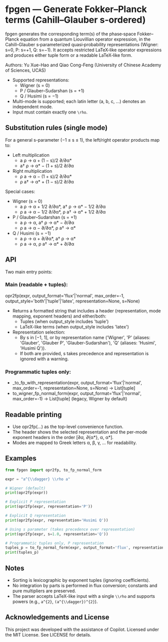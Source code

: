 # fpgen — Generate Fokker–Planck terms (Cahill–Glauber s‑ordered)

fpgen generates the corresponding term(s) of the phase‑space Fokker–Planck equation from a quantum Liouvillian operator expression, in the Cahill–Glauber s‑parameterized quasi‑probability representations (Wigner: s=0, P: s=+1, Q: s=−1). It accepts restricted LaTeX‑like operator expressions and produces either tuple form or a readable LaTeX‑like form.

Authors: Yu Xue-Hao and Qiao Cong-Feng (University of Chinese Academy of Sciences, UCAS)

- Supported representations:
  - Wigner (s = 0)
  - P / Glauber–Sudarshan (s = +1)
  - Q / Husimi (s = −1)
- Multi-mode is supported; each latin letter (a, b, c, ...) denotes an independent mode.
- Input must contain exactly one `\rho`.

## Substitution rules (single mode)

For a general s-parameter (−1 ≤ s ≤ 1), the left/right operator products map to:

- Left multiplication
  - a ρ → α + (1 − s)/2 ∂/∂α*
  - a† ρ → α* − (1 + s)/2 ∂/∂α
- Right multiplication
  - ρ a → α − (1 + s)/2 ∂/∂α*
  - ρ a† → α* + (1 − s)/2 ∂/∂α

Special cases:
- Wigner (s = 0)
  - a ρ → α + 1/2 ∂/∂α*,  a† ρ → α* − 1/2 ∂/∂α
  - ρ a → α − 1/2 ∂/∂α*,  ρ a† → α* + 1/2 ∂/∂α
- P / Glauber–Sudarshan (s = +1)
  - a ρ → α,               a† ρ → α* − ∂/∂α
  - ρ a → α − ∂/∂α*,       ρ a† → α*
- Q / Husimi (s = −1)
  - a ρ → α + ∂/∂α*,       a† ρ → α*
  - ρ a → α,               ρ a† → α* + ∂/∂α

## API

Two main entry points:

### Main (readable + tuples):
opr2fp(expr, output_format='flux'|'normal', max_order=-1, output_style='both'|'tuple'|'latex', representation=None, s=None)

- Returns a formatted string that includes a header (representation, mode mapping, exponent headers) and either/both:
  - Tuples (when output_style includes 'tuple')
  - LaTeX-like terms (when output_style includes 'latex')
- Representation selection:
  - By s in [−1, 1], or by representation name ('Wigner', 'P' (aliases: 'Glauber', 'Glauber P', 'Glauber-Sudarshan'), 'Q' (aliases: 'Husimi', 'Husimi Q')).
  - If both are provided, s takes precedence and representation is ignored with a warning.

### Programmatic tuples only:
- _to_fp_with_representation(expr, output_format='flux'|'normal', max_order=-1, representation=None, s=None) -> List[tuple]
- to_wigner_fp_normal_form(expr, output_format='flux'|'normal', max_order=-1) -> List[tuple] (legacy, Wigner by default)

## Readable printing

- Use opr2fp(...) as the top-level convenience function.
- The header shows the selected representation and the per-mode exponent headers in the order [∂_α, ∂_{α*}, α, α*].
- Modes are mapped to Greek letters α, β, γ, ... for readability.

## Examples

```python
from fpgen import opr2fp, to_fp_normal_form

expr = "a^{\\dagger} \\rho a"

# Wigner (default)
print(opr2fp(expr))

# Explicit P representation
print(opr2fp(expr, representation='P'))

# Explicit Q representation
print(opr2fp(expr, representation='Husimi Q'))

# Using s parameter (takes precedence over representation)
print(opr2fp(expr, s=1.0, representation='Q'))

# Programmatic tuples only, P representation
tuples_p = to_fp_normal_form(expr, output_format='flux', representation='p')
print(tuples_p)
```

## Notes

- Sorting is lexicographic by exponent tuples (ignoring coefficients).
- No integration by parts is performed in flux conversion; constants and pure multipliers are preserved.
- The parser accepts LaTeX-like input with a single `\\rho` and supports powers (e.g., `a^{2}`, `(a^{\\dagger})^{2}`).

## Acknowledgements and License

This project was developed with the assistance of Copilot. Licensed under the MIT License. See LICENSE for details.
